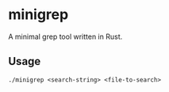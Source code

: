 # minigrep

A minimal grep tool written in Rust.

## Usage

`./minigrep <search-string> <file-to-search>`
